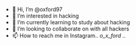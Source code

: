 - 👋 Hi, I’m @oxford97
- 👀 I’m interested in hacking
- 🌱 I’m currently learning to study about hacking
- 💞️ I’m looking to collaborate on with all hackers
- 📫 How to reach me in Instagram..  _o_x_ford_  ..

<!---
oxford97/oxford97 is a ✨ special ✨ repository because its `README.md` (this file) appears on your GitHub profile.
You can click the Preview link to take a look at your changes.
--->
